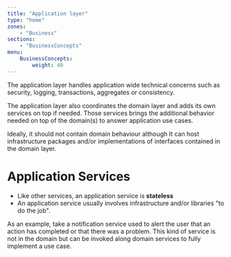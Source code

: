 ```yaml
---
title: "Application layer"
type: "home"
zones:
    - "Business"
sections:
    - "BusinessConcepts"
menu:
    BusinessConcepts:
        weight: 40
---
```


The application layer handles application wide technical concerns such as security, logging, transactions, aggregates 
or consistency.

The application layer also coordinates the domain layer and adds its own services on top if needed. Those services brings the 
additional behavior needed on top of the domain(s) to answer application use cases.

Ideally, it should not contain domain behaviour although It can host infrastructure packages and/or implementations 
of interfaces contained in the domain layer.

# Application Services

- Like other services, an application service is **stateless**
- An application service usually involves infrastructure and/or libraries "to do the job".

As an example, take a notification service used to alert the user that an action has completed or that there was a
problem. This kind of service is not in the domain but can be invoked along domain services to fully implement a use
case.  
